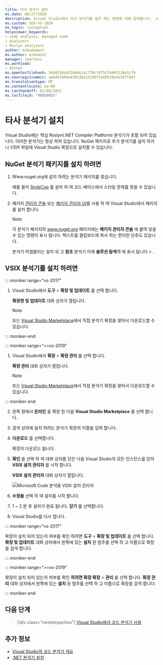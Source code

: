 ```yaml
---
title: 타사 분석기 설치
ms.date: 08/27/2020
description: Visual Studio에서 타사 분석기를 설치 하는 방법에 대해 알아봅니다. .Vsix 파일 및 NuGet analyzer 패키지에 분석기를 설치 하는 방법을 참조 하세요.
ms.custom: SEO-VS-2020
ms.topic: conceptual
helpviewer_keywords:
- code analysis, managed code
- analyzers
- Roslyn analyzers
author: mikadumont
ms.author: midumont
manager: jmartens
ms.workload:
- dotnet
ms.openlocfilehash: 3d4833ba922ddde1a1770cfd75cf446f210e2c79
ms.sourcegitcommit: ae6d47b09a439cd0e13180f5e89510e3e347fd47
ms.translationtype: MT
ms.contentlocale: ko-KR
ms.lasthandoff: 02/08/2021
ms.locfileid: "99859855"
---
```

# <a name="install-third-party-analyzers"></a>타사 분석기 설치

Visual Studio에는 핵심 *Roslyn*(.NET Compiler Platform) 분석기가 포함 되어 있습니다. 이러한 분석기는 항상 켜져 있습니다. NuGet 패키지로 추가 분석기를 설치 하거나 *VSIX* 파일에 Visual Studio 확장으로 설치할 수 있습니다.

## <a name="to-install-nuget-analyzer-packages"></a>NuGet 분석기 패키지를 설치 하려면

1. Www.nuget.org에 설치 하려는 분석기 패키지를 찾습니다.

   예를 들어 [StyleCop](https://www.nuget.org/packages/stylecop.analyzers/) 를 설치 하 여 코드 베이스에서 스타일 문제를 찾을 수 있습니다.

2. 패키지 [관리자 콘솔](/nuget/quickstart/install-and-use-a-package-in-visual-studio#package-manager-console) 또는 [패키지 관리자 UI](/nuget/quickstart/install-and-use-a-package-in-visual-studio#package-manager-console)를 사용 하 여 Visual Studio에서 패키지를 설치 합니다.

   > [!NOTE]
   > 각 분석기 패키지의 www.nuget.org 페이지에는 **패키지 관리자 콘솔** 에 붙여 넣을 수 있는 명령이 표시 됩니다. 텍스트를 클립보드에 복사 하는 편리한 단추도 있습니다.

   분석기 어셈블리는 설치 되 고 **참조** 분석기 아래 **솔루션 탐색기** 에 표시 됩니다  >  .

## <a name="to-install-vsix-analyzers"></a>VSIX 분석기를 설치 하려면

::: moniker range="vs-2017"

1. Visual Studio에서 **도구** > **확장 및 업데이트** 를 선택 합니다.

   **확장명 및 업데이트** 대화 상자가 열립니다.

   > [!NOTE]
   > 또는 [Visual Studio Marketplace](https://marketplace.visualstudio.com)에서 직접 분석기 확장을 찾아서 다운로드할 수 있습니다.

::: moniker-end

::: moniker range=">=vs-2019"

1. Visual Studio에서 **확장** > **확장 관리** 를 선택 합니다.

   **확장 관리** 대화 상자가 열립니다.

   > [!NOTE]
   > 또는 [Visual Studio Marketplace](https://marketplace.visualstudio.com)에서 직접 분석기 확장을 찾아서 다운로드할 수 있습니다.

::: moniker-end

2. 왼쪽 창에서 **온라인** 을 확장 한 다음 **Visual Studio Marketplace** 를 선택 합니다.

3. 검색 상자에 설치 하려는 분석기 확장의 이름을 입력 합니다.

4. **다운로드** 를 선택합니다.

   확장이 다운로드 됩니다.

5. **확인** 을 선택 하 여 대화 상자를 닫은 다음 Visual Studio의 모든 인스턴스를 닫아 **VSIX 설치 관리자** 를 시작 합니다.

   **VSIX 설치 관리자** 대화 상자가 열립니다.

   ![Microsoft Code 분석용 VSIX 설치 관리자](media/vsix-installer-code-analysis.png)

6. **수정을** 선택 하 여 설치를 시작 합니다.

7. 1 ~ 2 분 후 설치가 완료 됩니다. **닫기** 를 선택합니다.

8. Visual Studio를 다시 엽니다.

::: moniker range="vs-2017"

확장이 설치 되어 있는지 여부를 확인 하려면 **도구**  >  **확장 및 업데이트** 를 선택 합니다. **확장 및 업데이트** 대화 상자에서 왼쪽에 있는 **설치** 된 범주를 선택 하 고 이름으로 확장을 검색 합니다.

::: moniker-end

::: moniker range=">=vs-2019"

확장이 설치 되어 있는지 여부를 확인 **하려면 확장 확장**  >  **관리** 를 선택 합니다. **확장 관리** 대화 상자에서 왼쪽에 있는 **설치** 된 범주를 선택 하 고 이름으로 확장을 검색 합니다.

::: moniker-end

## <a name="next-steps"></a>다음 단계

> [!div class="nextstepaction"]
> [Visual Studio에서 코드 분석기 사용](../code-quality/use-roslyn-analyzers.md)

## <a name="see-also"></a>추가 정보

- [Visual Studio의 코드 분석기 개요](../code-quality/roslyn-analyzers-overview.md)
- [.NET 분석기 설치](../code-quality/install-net-analyzers.md)
